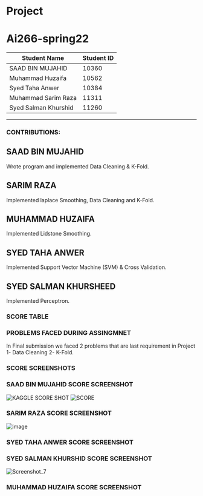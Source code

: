 # Project

# Ai266-spring22


|      Student Name     | Student ID |
| --------------------- | ---------- |
|   SAAD BIN MUJAHID    |    10360   |
|   Muhammad Huzaifa    |    10562   |
|    Syed Taha Anwer    |    10384   |
|  Muhammad Sarim Raza  |    11311   |
| Syed Salman Khurshid  |    11260   |


---------------------------------------------

### CONTRIBUTIONS:

## SAAD BIN MUJAHID
Wrote program and implemented Data Cleaning & K-Fold.

## SARIM RAZA 
Implemented laplace Smoothing, Data Cleaning and K-Fold.

## MUHAMMAD HUZAIFA
Implemented Lidstone Smoothing.

## SYED TAHA ANWER
Implemented Support Vector Machine (SVM) & Cross Validation.

## SYED SALMAN KHURSHEED
Implemented Perceptron.

### SCORE TABLE


### PROBLEMS FACED DURING ASSINGMNET
In Final submission we faced 2 problems that are last requirement in Project
1- Data Cleaning
2- K-Fold.  

### SCORE SCREENSHOTS

### SAAD BIN MUJAHID SCORE SCREENSHOT
![KAGGLE SCORE SHOT](https://user-images.githubusercontent.com/87540423/169660600-30132caa-738b-4463-a1fa-81f67c92b72e.PNG)
![SCORE](https://user-images.githubusercontent.com/87540423/169660605-40f70c46-a14c-4024-bba2-10cb689c56c2.png)

### SARIM RAZA SCORE SCREENSHOT
![image](https://user-images.githubusercontent.com/55577954/169661093-8b72156d-40f0-4770-9cdb-9a0bc77b70f9.png)


### SYED TAHA ANWER SCORE SCREENSHOT

### SYED SALMAN KHURSHID SCORE SCREENSHOT
![Screenshot_7](https://user-images.githubusercontent.com/96941322/169661322-138633ae-9ca8-498e-9400-c7fc27ca7813.png)


### MUHAMMAD HUZAIFA SCORE SCREENSHOT
